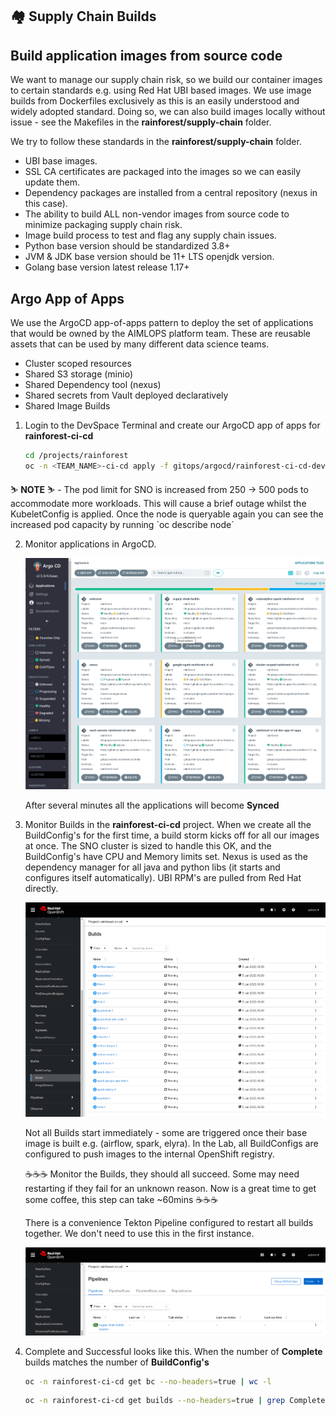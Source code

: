 ## 🏘️ Supply Chain Builds
## Build application images from source code

We want to manage our supply chain risk, so we build our container images to certain standards e.g. using Red Hat UBI based images. We use image builds from Dockerfiles exclusively as this is an easily understood and widely adopted standard. Doing so, we can also build images locally without issue - see the Makefiles in the **rainforest/supply-chain** folder.

We try to follow these standards in the **rainforest/supply-chain** folder.
 
- UBI base images.
- SSL CA certificates are packaged into the images so we can easily update them.
- Dependency packages are installed from a central repository (nexus in this case).
- The ability to build ALL non-vendor images from source code to minimize packaging supply chain risk.
- Image build process to test and flag any supply chain issues.
- Python base version should be standardized 3.8+
- JVM & JDK base version should be 11+ LTS openjdk version.
- Golang base version latest release 1.17+

## Argo App of Apps

We use the ArgoCD app-of-apps pattern to deploy the set of applications that would be owned by the AIMLOPS platform team. These are reusable assets that can be used by many different data science teams.

- Cluster scoped resources
- Shared S3 storage (minio)
- Shared Dependency tool (nexus)
- Shared secrets from Vault deployed declaratively
- Shared Image Builds

1. Login to the DevSpace Terminal and create our ArgoCD app of apps for **rainforest-ci-cd**

   ```bash
   cd /projects/rainforest
   oc -n <TEAM_NAME>-ci-cd apply -f gitops/argocd/rainforest-ci-cd-dev-app-of-apps.yaml
   ```

<p class="warn">
    ⛷️ <b>NOTE</b> ⛷️ - The pod limit for SNO is increased from 250 -> 500 pods to accommodate more workloads. This will cause a brief outage whilst the KubeletConfig is applied. Once the node is queryable again you can see the increased pod capacity by running `oc describe node`
</p>
   

2. Monitor applications in ArgoCD.

   ![argocd-rainforest-apps](./images/argocd-rainforest-apps.png)

   After several minutes all the applications will become **Synced**  

3. Monitor Builds in the **rainforest-ci-cd** project. When we create all the BuildConfig's for the first time, a build storm kicks off for all our images at once. The SNO cluster is sized to handle this OK, and the BuildConfig's have CPU and Memory limits set. Nexus is used as the dependency manager for all java and python libs (it starts and configures itself automatically). UBI RPM's are pulled from Red Hat directly.

   ![build-storm](./images/build-storm.png)

   Not all Builds start immediately - some are triggered once their base image is built e.g. (airflow, spark, elyra). In the Lab, all BuildConfigs are configured to push images to the internal OpenShift registry.

   ☕☕☕ Monitor the Builds, they should all succeed. Some may need restarting if they fail for an unknown reason. Now is a great time to get some coffee, this step can take ~60mins ☕☕☕

   There is a convenience Tekton Pipeline configured to restart all builds together. We don't need to use this in the first instance.

   ![build-pipeline](./images/build-pipeline.png)

4. Complete and Successful looks like this. When the number of **Complete** builds matches the number of **BuildConfig's**

   ```bash
   oc -n rainforest-ci-cd get bc --no-headers=true | wc -l
   ```
   
   ```bash
   oc -n rainforest-ci-cd get builds --no-headers=true | grep Complete | wc -l
   ```
